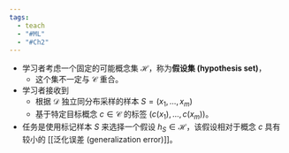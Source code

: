 ```yaml
---
tags:
  - teach
  - "#ML"
  - "#Ch2"
---
```

- 学习者考虑一个固定的可能概念集 $\mathcal{H}$，称为**假设集 (hypothesis set)**，
	- 这个集不一定与 $\mathcal{C}$ 重合。
- 学习者接收到
	- 根据 $\mathcal{D}$ 独立同分布采样的样本 $S = \left( {{x}_{1},\ldots ,{x}_{m}}\right)$ 
	- 基于特定目标概念 $c \in \mathcal{C}$ 的标签 $\left( {c\left( {x}_{1}\right) ,\ldots, c\left( {x}_{m}\right) }\right)$。
- 任务是使用标记样本 $S$ 来选择一个假设 ${h}_{S} \in \mathcal{H}$，该假设相对于概念 $c$ 具有较小的 [[泛化误差 (generalization error)]]。